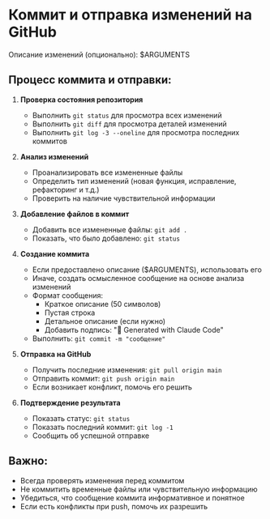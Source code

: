 # Коммит и отправка изменений на GitHub

Описание изменений (опционально): $ARGUMENTS

## Процесс коммита и отправки:

1. **Проверка состояния репозитория**
   - Выполнить `git status` для просмотра всех изменений
   - Выполнить `git diff` для просмотра деталей изменений
   - Выполнить `git log -3 --oneline` для просмотра последних коммитов

2. **Анализ изменений**
   - Проанализировать все измененные файлы
   - Определить тип изменений (новая функция, исправление, рефакторинг и т.д.)
   - Проверить на наличие чувствительной информации

3. **Добавление файлов в коммит**
   - Добавить все измененные файлы: `git add .`
   - Показать, что было добавлено: `git status`

4. **Создание коммита**
   - Если предоставлено описание ($ARGUMENTS), использовать его
   - Иначе, создать осмысленное сообщение на основе анализа изменений
   - Формат сообщения:
     - Краткое описание (50 символов)
     - Пустая строка
     - Детальное описание (если нужно)
     - Добавить подпись: "🤖 Generated with Claude Code"
   - Выполнить: `git commit -m "сообщение"`

5. **Отправка на GitHub**
   - Получить последние изменения: `git pull origin main`
   - Отправить коммит: `git push origin main`
   - Если возникает конфликт, помочь его решить

6. **Подтверждение результата**
   - Показать статус: `git status`
   - Показать последний коммит: `git log -1`
   - Сообщить об успешной отправке

## Важно:
- Всегда проверять изменения перед коммитом
- Не коммитить временные файлы или чувствительную информацию
- Убедиться, что сообщение коммита информативное и понятное
- Если есть конфликты при push, помочь их разрешить